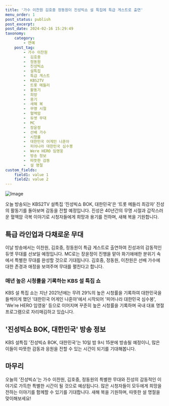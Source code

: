 ```yaml
---
title: '가수 이찬원 김호중 정동원이 진성빅쇼 설 특집에 특급 게스트로 출연'
menu_order: 1
post_status: publish
post_excerpt: 
post_date: 2024-02-16 15:29:49
taxonomy:
    category:
        - 연예
    post_tag:
        - 가수 이찬원
        -  김호중
        -  정동원
        -  진성빅쇼
        -  설특집
        -  특급 게스트
        -  KBS2TV
        -  트롯 메들리
        -  활동기
        -  희망
        -  용기
        -  새해 복
        -  무명 시절
        -  혈액암
        -  듀엣 무대
        -  MC
        -  장윤정
        -  선배 가수
        -  시청률
        -  대한민국 어게인 나훈아
        -  피어나라 대한민국 심수봉
        -  Were HERO 임영웅
        -  방송 정보
        -  따뜻한 감동
        -  설 명절
custom_fields:
    field1: value 1
    field2: value 2
---
```


![Image](https://ssl.pstatic.net/mimgnews/image/396/2024/02/10/0000667223_001_20240210102606074.png?type=w540)

오늘 방송되는 KBS2TV 설특집 ‘진성빅쇼 BOK, 대한민국’은 ‘트롯 메들리 최강자’ 진성의 활동기를 돌아보며 감동을 전할 예정입니다. 진성은 40년간의 무명 시절과 갑작스러운 혈액암 극복 이야기로 시청자들에게 희망과 용기를 전하며, 새해 복을 기원합니다.
## 특급 라인업과 다채로운 무대
이날 방송에서는 이찬원, 김호중, 정동원이 특급 게스트로 출연하여 진성과의 감동적인 듀엣 무대를 선보일 예정입니다. MC로는 장윤정이 진행을 맡아 화기애애한 분위기 속에서 특별한 무대를 완성할 것으로 기대됩니다. 김호중, 정동원, 이찬원은 선배 가수에 대한 존경과 애정을 보여주며 무대를 펼친다고 합니다.
### 매년 높은 시청률을 기록하는 KBS 설 특집 쇼
KBS 설 특집 쇼는 지난 2021년에는 무려 29%의 높은 시청률을 기록하여 대한민국을 들썩이게 했던 '대한민국 어게인 나훈아'에서 시작되어 '피어나라 대한민국 심수봉', 'We're HERO 임영웅' 등으로 이어지며 꾸준히 높은 시청률을 기록하며 국내 대표 명절 프로그램으로 자리매김하고 있습니다.
## '진성빅쇼 BOK, 대한민국' 방송 정보
KBS 설특집 '진성빅쇼 BOK, 대한민국'는 10일 밤 9시 15분에 방송될 예정이니, 많은 이들이 따뜻한 감동과 응원을 전할 수 있는 시간이 되기를 기대해봅니다.
## 마무리
오늘의 '진성빅쇼'는 가수 이찬원, 김호중, 정동원의 특별한 무대와 진성의 감동적인 이야기로 가득한 특별한 시간이 될 것으로 예상됩니다. 많은 시청자들이 모두에게 희망을 전하는 이야기를 함께할 수 있기를 기대합니다. 새해 복을 기원하며, 따뜻한 설 명절을 맞이해보세요!

